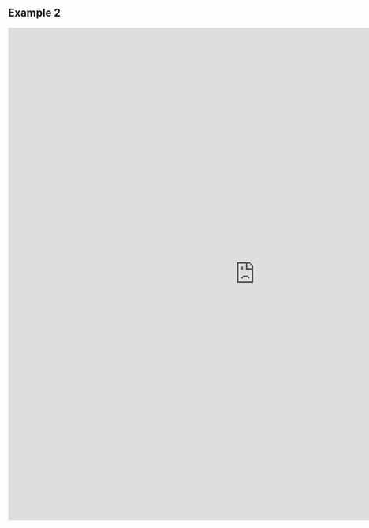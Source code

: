 ## Example 2

<iframe width="1000" height="1000" src="https://frankdoc.frankframework.org/#/" title="Knowhow" frameborder="0" allowfullscreen></iframe>
